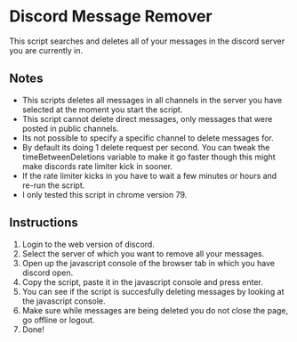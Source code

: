 # Discord Message Remover
This script searches and deletes all of your messages in the discord server you are currently in.

## Notes
- This scripts deletes all messages in all channels in the server you have selected at the moment you start the script.
- This script cannot delete direct messages, only messages that were posted in public channels.
- Its not possible to specify a specific channel to delete messages for.
- By default its doing 1 delete request per second. You can tweak the timeBetweenDeletions variable
  to make it go faster though this might make discords rate limiter kick in sooner.
- If the rate limiter kicks in you have to wait a few minutes or hours and re-run the script.
- I only tested this script in chrome version 79.

## Instructions
1. Login to the web version of discord.
2. Select the server of which you want to remove all your messages.
3. Open up the javascript console of the browser tab in which you have discord open.
4. Copy the script, paste it in the javascript console and press enter.
5. You can see if the script is succesfully deleting messages by looking at the javascript console.
6. Make sure while messages are being deleted you do not close the page, go offline or logout.
7. Done!
